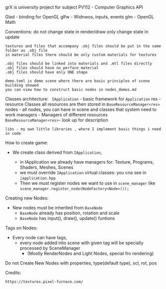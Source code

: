 grX is university project for subject PV112 - Computer Graphics API


Glad - binding for OpenGL
glfw - Widnwos, inputs, events
glm - OpenGL Math

Conventions:
    do not change state in render/draw
    only change state in update

    textures and files that accompany .obj files should be put in the same folder as .obj file
    in material files there should be only custom materials for textures

    .obj files should be linked into materials and .mtl files directly
    .obj files should have no perface material
    .obj files should have only ONE shape

    demo.toml is demo scene where there are basic principles of scene building showed
    you can view how to construct basic nodes in nodes_demos.md 


Classes architecture:
   ` IApplication` - basic framework for `Application`
    res - resource Classes
        all resources are then stored in `BaseResourceManager<res>`
    nodes - all nodes, you can have in scene and classes that system need to work
    managers - Managers of different resources
       ` BaseResourceManager<res> `- look up for description

    libs - my own little libraries , where I implement basic things i need in code 

How to create game:
- We create class derived from `IApplication`,
        
    - in IApplication we already have managers for:
        Texture, Programs, Shaders, Meshes, Scenes
    - we must override `IApplication` virtual classes:
        you cna see in `iapplication.hpp`
    - Then we must register nodes we want to use in `scene_manager` like `scene_manager.register_node(NodeFactory<Node>());`

Creating new Nodes:
- New nodes must be inherited from `BaseNode`
  - `BaseNode` already has position, rotation and scale
  - `BaseNode` has input(), draw(), update() funtions


Tags on Nodes:

- Every node can have tags,
  - every node added into scene with given tag will be specially processed by  SceneManager 
    - (Mostly RenderNodes and Light Nodes, special fro rendering)


Do not Create New Nodes with properties, type(default type), scl, rot, pos


Credits:

    https://textures.pixel-furnace.com/
